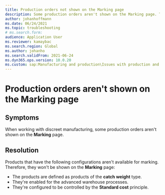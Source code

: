 ```yaml
--- 
title: Production orders not shown on the Marking page 
description: Some production orders aren't shown on the Marking page. This topic explains the three product configurations that aren't available for marking. 
author: johanhoffmann 
ms.date: 06/24/2021 
ms.topic: troubleshooting 
# ms.search.form: 
audience: Application User 
ms.reviewer: kamaybac 
ms.search.region: Global 
ms.author: johanho 
ms.search.validFrom: 2021-06-24 
ms.dyn365.ops.version: 10.0.20 
ms.custom: sap:Manufacturing and production\Issues with production and batch orders
--- 
```


# Production orders aren't shown on the Marking page

## Symptoms

When working with discreet manufacturing, some production orders aren't shown on the **Marking** page.

## Resolution

Products that have the following configurations aren't available for marking. Therefore, they won't be shown on the **Marking** page:

- The products are defined as products of the **catch weight** type.
- They're enabled for the advanced warehouse processes.
- They're configured to be controlled by the **Standard cost** principle.
